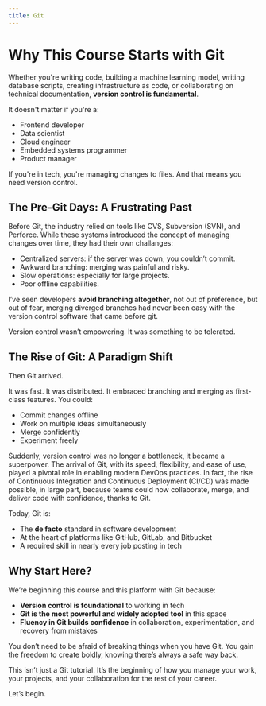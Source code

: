 ```yaml
---
title: Git
---
```


# Why This Course Starts with Git

Whether you're writing code, building a machine learning model, writing database scripts, creating infrastructure as code, or collaborating on technical documentation, **version control is fundamental**.

It doesn't matter if you're a:
- Frontend developer
- Data scientist
- Cloud engineer
- Embedded systems programmer
- Product manager

If you're in tech, you're managing changes to files. And that means you need version control.

## The Pre-Git Days: A Frustrating Past

Before Git, the industry relied on tools like CVS, Subversion (SVN), and Perforce. While these systems introduced the concept of managing changes over time, they had their own challanges:

- Centralized servers: if the server was down, you couldn’t commit.
- Awkward branching: merging was painful and risky.
- Slow operations: especially for large projects.
- Poor offline capabilities.

I’ve seen developers **avoid branching altogether**, not out of preference, but out of fear, merging diverged branches had never been easy with the version control software that came before git.

Version control wasn’t empowering. It was something to be tolerated.

## The Rise of Git: A Paradigm Shift

Then Git arrived.

It was fast. It was distributed. It embraced branching and merging as first-class features. You could:

- Commit changes offline
- Work on multiple ideas simultaneously
- Merge confidently
- Experiment freely

Suddenly, version control was no longer a bottleneck, it became a superpower. The arrival of Git, with its speed, flexibility, and ease of use, played a pivotal role in enabling modern DevOps practices. In fact, the rise of Continuous Integration and Continuous Deployment (CI/CD) was made possible, in large part, because teams could now collaborate, merge, and deliver code with confidence, thanks to Git. 

Today, Git is:
- The **de facto** standard in software development
- At the heart of platforms like GitHub, GitLab, and Bitbucket
- A required skill in nearly every job posting in tech

## Why Start Here?

We’re beginning this course and this platform with Git because:

- **Version control is foundational** to working in tech
- **Git is the most powerful and widely adopted tool** in this space
- **Fluency in Git builds confidence** in collaboration, experimentation, and recovery from mistakes

You don’t need to be afraid of breaking things when you have Git. You gain the freedom to create boldly, knowing there’s always a safe way back.

This isn’t just a Git tutorial. It’s the beginning of how you manage your work, your projects, and your collaboration for the rest of your career.

Let’s begin.
